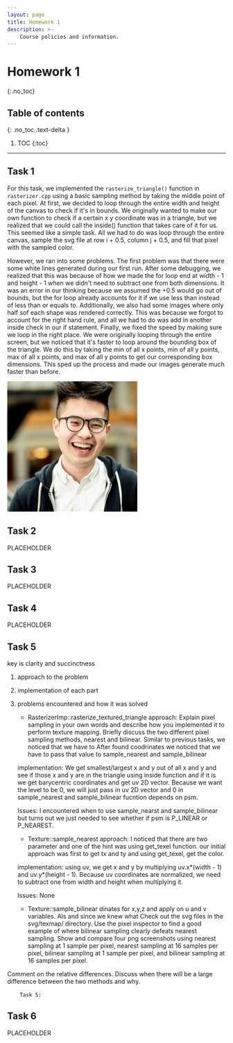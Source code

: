 ```yaml
---
layout: page
title: Homework 1
description: >-
    Course policies and information.
---
```


# Homework 1
{:.no_toc}

## Table of contents
{: .no_toc .text-delta }

1. TOC
{:toc}

---

## Task 1

For this task, we implemented the `rasterize_triangle()` function in `rasterizer.cpp` using a basic sampling method by taking the middle point of each pixel. At first, we
decided to loop through the entire width and height of the canvas to check if it's in bounds. We originally wanted to make our own function to check if a certain x y coordinate
was in a triangle, but we realized that we could call the inside() function that takes care of it for us. This seemed like a simple task. All we had to do was loop through the entire canvas,
sample the svg file at row i + 0.5, column j + 0.5, and fill that pixel with the sampled color.

However, we ran into some problems. The first problem was that there were some white lines generated during our first run. After some debugging, we realized that this was because of
how we made the for loop end at width - 1 and height - 1 when we didn't need to subtract one from both dimensions. It was an error in our thinking because we assumed the +0.5 would
go out of bounds, but the for loop already accounts for it if we use less than instead of less than or equals to. Additionally, we also had some images where only half sof each shape was rendered
correctly. This was because we forgot to account for the right hand rule, and all we had to do was add in another inside check in our if statement. Finally, we fixed the speed by making sure we loop in the right place.
We were originally looping through the entire screen, but we noticed that it's faster to loop around the bounding box of the triangle. We do this by taking the min of all x points, min of all y points,
max of all x points, and max of all y points to get our corresponding box dimensions. This sped up the process and made our images generate much faster than before.

![Testing](./assets/images/kevin.jpg)

## Task 2

PLACEHOLDER

## Task 3

PLACEHOLDER

## Task 4

PLACEHOLDER

## Task 5

key is clarity and succinctness
1. approach to the problem
2. implementation of each part
3. problems encountered and how it was solved


	- RasterizerImp::rasterize_textured_triangle
	approach: Explain pixel sampling in your own words and describe how you implemented
	it to perform texture mapping. Briefly discuss the two different pixel sampling methods, nearest and bilinear.
	Similar to previous tasks, we noticed that we have to After found coodrinates we noticed that we have to pass that value to
	sample_nearest and sample_bilinear

	implementation: We get smallest/largest x and y out of all x and y and see if those x and y are in the triangle using inside function and
	if it is we get barycentric coordinates and get uv 2D vector. Because we want the level to be 0, we will just pass in uv 2D vector
	and 0 in sample_nearest and sample_bilinear fucntion depends on psm.

	Issues: I encountered when to use sample_nearst and sample_bilinear but turns out we just needed to see whether if psm is P_LINEAR or P_NEAREST.

	- Texture::sample_nearest
	approach: I noticed that there are two parameter and one of the hint was using get_texel function. our initial approach was
	first to get tx and ty and using get_texel, get the color.

	implementation: using uv, we get x and y by multiplying uv.x*(width - 1) and uv.y*(height - 1). Because uv coordinates
	are normalized, we need to subtract one from width and height when multiplying it.

	Issues: None

	- Texture::sample_bilinear
	dinates for x,y,z and apply on u and v variables. Als and since we knew
	what
Check out the svg files in the svg/texmap/ directory. Use the pixel inspector
to find a good example of where bilinear sampling clearly defeats nearest sampling.
Show and compare four png screenshots using nearest sampling at 1 sample per pixel,
nearest sampling at 16 samples per pixel, bilinear sampling at 1 sample per pixel,
and bilinear sampling at 16 samples per pixel.


Comment on the relative differences. Discuss when there will be a large
difference between the two methods and why.

		Task 5:

## Task 6

PLACEHOLDER
